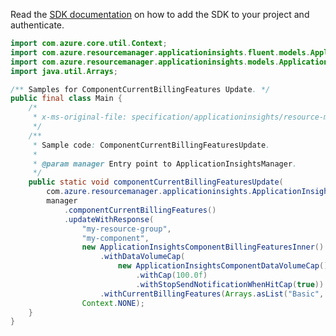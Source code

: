 Read the [SDK documentation](https://github.com/Azure/azure-sdk-for-java/blob/azure-resourcemanager-applicationinsights_1.0.0-beta.4/sdk/applicationinsights/azure-resourcemanager-applicationinsights/README.md) on how to add the SDK to your project and authenticate.

```java
import com.azure.core.util.Context;
import com.azure.resourcemanager.applicationinsights.fluent.models.ApplicationInsightsComponentBillingFeaturesInner;
import com.azure.resourcemanager.applicationinsights.models.ApplicationInsightsComponentDataVolumeCap;
import java.util.Arrays;

/** Samples for ComponentCurrentBillingFeatures Update. */
public final class Main {
    /*
     * x-ms-original-file: specification/applicationinsights/resource-manager/Microsoft.Insights/stable/2015-05-01/examples/CurrentBillingFeaturesUpdate.json
     */
    /**
     * Sample code: ComponentCurrentBillingFeaturesUpdate.
     *
     * @param manager Entry point to ApplicationInsightsManager.
     */
    public static void componentCurrentBillingFeaturesUpdate(
        com.azure.resourcemanager.applicationinsights.ApplicationInsightsManager manager) {
        manager
            .componentCurrentBillingFeatures()
            .updateWithResponse(
                "my-resource-group",
                "my-component",
                new ApplicationInsightsComponentBillingFeaturesInner()
                    .withDataVolumeCap(
                        new ApplicationInsightsComponentDataVolumeCap()
                            .withCap(100.0f)
                            .withStopSendNotificationWhenHitCap(true))
                    .withCurrentBillingFeatures(Arrays.asList("Basic", "Application Insights Enterprise")),
                Context.NONE);
    }
}
```
